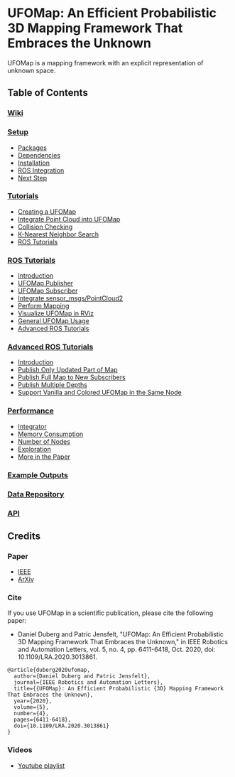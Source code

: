 # UFOMap: An Efficient Probabilistic 3D Mapping Framework That Embraces the Unknown

UFOMap is a mapping framework with an explicit representation of unknown space.

## Table of Contents
### [Wiki](https://github.com/UnknownFreeOccupied/ufomap/wiki)
### [Setup](https://github.com/UnknownFreeOccupied/ufomap/wiki/Setup)
* [Packages](https://github.com/UnknownFreeOccupied/ufomap/wiki/Setup#packages)
* [Dependencies](https://github.com/UnknownFreeOccupied/ufomap/wiki/Setup#dependencies)
* [Installation](https://github.com/UnknownFreeOccupied/ufomap/wiki/Setup#installation)
* [ROS Integration](https://github.com/UnknownFreeOccupied/ufomap/wiki/Setup#ros-integration)
* [Next Step](https://github.com/UnknownFreeOccupied/ufomap/wiki/Setup#next-step)
### [Tutorials](https://github.com/UnknownFreeOccupied/ufomap/wiki/Tutorials)
* [Creating a UFOMap](https://github.com/UnknownFreeOccupied/ufomap/wiki/Tutorials#creating-a-ufomap)
* [Integrate Point Cloud into UFOMap](https://github.com/UnknownFreeOccupied/ufomap/wiki/Tutorials#integrate-point-cloud-into-ufomap)
* [Collision Checking](https://github.com/UnknownFreeOccupied/ufomap/wiki/Tutorials#collision-checking)
* [K-Nearest Neighbor Search](https://github.com/UnknownFreeOccupied/ufomap/wiki/Tutorials#k-nearest-neighbor-search)
* [ROS Tutorials](https://github.com/UnknownFreeOccupied/ufomap/wiki/Tutorials#ros-tutorials)
### [ROS Tutorials](https://github.com/UnknownFreeOccupied/ufomap/wiki/ROS-Tutorials)
* [Introduction](https://github.com/UnknownFreeOccupied/ufomap/wiki/ROS-Tutorials#introduction)
* [UFOMap Publisher](https://github.com/UnknownFreeOccupied/ufomap/wiki/ROS-Tutorials#ufomap-publisher)
* [UFOMap Subscriber](https://github.com/UnknownFreeOccupied/ufomap/wiki/ROS-Tutorials#ufomap-subscriber)
* [Integrate sensor_msgs/PointCloud2](https://github.com/UnknownFreeOccupied/ufomap/wiki/ROS-Tutorials#integrate-sensor_msgspointcloud2)
* [Perform Mapping](https://github.com/UnknownFreeOccupied/ufomap/wiki/ROS-Tutorials#perform-mapping)
* [Visualize UFOMap in RViz](https://github.com/UnknownFreeOccupied/ufomap/wiki/ROS-Tutorials#visualize-ufomap-in-rviz)
* [General UFOMap Usage](https://github.com/UnknownFreeOccupied/ufomap/wiki/ROS-Tutorials#general-ufomap-usage)
* [Advanced ROS Tutorials](https://github.com/UnknownFreeOccupied/ufomap/wiki/ROS-Tutorials#advanced-ros-tutorials)
### [Advanced ROS Tutorials](https://github.com/UnknownFreeOccupied/ufomap/wiki/Advanced-ROS-Tutorials)
* [Introduction](https://github.com/UnknownFreeOccupied/ufomap/wiki/Advanced-ROS-Tutorials#introduction)
* [Publish Only Updated Part of Map](https://github.com/UnknownFreeOccupied/ufomap/wiki/Advanced-ROS-Tutorials#publish-only-updated-part-of-map)
* [Publish Full Map to New Subscribers](https://github.com/UnknownFreeOccupied/ufomap/wiki/Advanced-ROS-Tutorials#publish-full-map-to-new-subscribers)
* [Publish Multiple Depths](https://github.com/UnknownFreeOccupied/ufomap/wiki/Advanced-ROS-Tutorials#publish-multiple-depths)
* [Support Vanilla and Colored UFOMap in the Same Node](https://github.com/UnknownFreeOccupied/ufomap/wiki/Advanced-ROS-Tutorials#support-vanilla-and-colored-ufomap-in-the-same-node)
### [Performance](https://github.com/UnknownFreeOccupied/ufomap/wiki/Performance)
* [Integrator](https://github.com/UnknownFreeOccupied/ufomap/wiki/Performance#integrator)
* [Memory Consumption](https://github.com/UnknownFreeOccupied/ufomap/wiki/Performance#memory-consumption)
* [Number of Nodes](https://github.com/UnknownFreeOccupied/ufomap/wiki/Performance#number-of-nodes)
* [Exploration](https://github.com/UnknownFreeOccupied/ufomap/wiki/Performance#exploration)
* [More in the Paper](https://github.com/UnknownFreeOccupied/ufomap/wiki/Performance#more-in-the-paper)
### [Example Outputs](https://github.com/UnknownFreeOccupied/ufomap/wiki/Example-Outputs)
### [Data Repository](https://github.com/UnknownFreeOccupied/ufomap/wiki/Data-Repository)
### [API](https://github.com/UnknownFreeOccupied/ufomap/wiki/API)

## Credits
### Paper
* [IEEE](https://ieeexplore.ieee.org/abstract/document/9158399)
* [ArXiv](https://arxiv.org/abs/2003.04749)
### Cite
If you use UFOMap in a scientific publication, please cite the following paper:
* Daniel Duberg and Patric Jensfelt, "UFOMap: An Efficient Probabilistic 3D Mapping Framework That Embraces the Unknown," in IEEE Robotics and Automation Letters, vol. 5, no. 4, pp. 6411-6418, Oct. 2020, doi: 10.1109/LRA.2020.3013861.
```
@article{duberg2020ufomap,
  author={Daniel Duberg and Patric Jensfelt},
  journal={IEEE Robotics and Automation Letters}, 
  title={{UFOMap}: An Efficient Probabilistic {3D} Mapping Framework That Embraces the Unknown}, 
  year={2020},
  volume={5},
  number={4},
  pages={6411-6418},
  doi={10.1109/LRA.2020.3013861}
}
```
### Videos
* [Youtube playlist](https://youtube.com/playlist?list=PLoZnKRp2UVom4bv2fUVXgI5VCbuTrfrU3)
